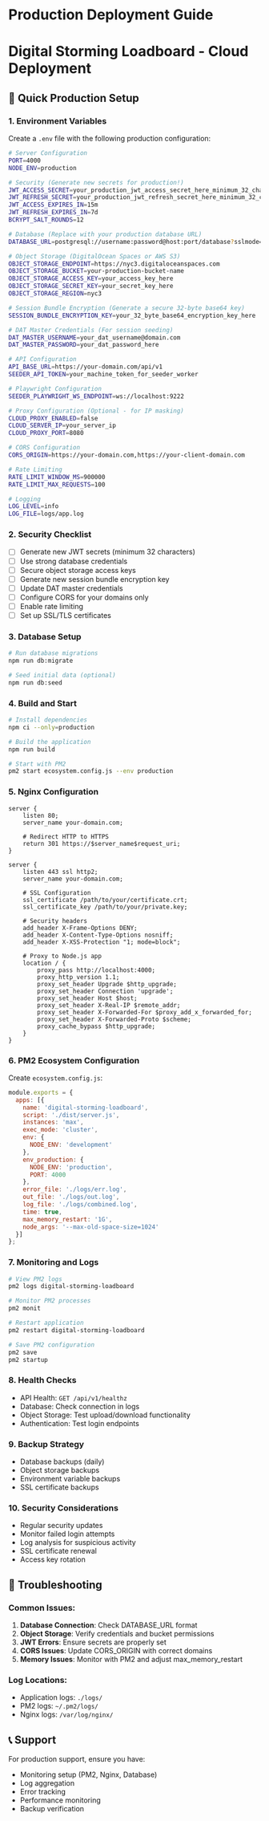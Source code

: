 # Production Deployment Guide
# Digital Storming Loadboard - Cloud Deployment

## 🚀 Quick Production Setup

### 1. Environment Variables
Create a `.env` file with the following production configuration:

```bash
# Server Configuration
PORT=4000
NODE_ENV=production

# Security (Generate new secrets for production!)
JWT_ACCESS_SECRET=your_production_jwt_access_secret_here_minimum_32_characters
JWT_REFRESH_SECRET=your_production_jwt_refresh_secret_here_minimum_32_characters
JWT_ACCESS_EXPIRES_IN=15m
JWT_REFRESH_EXPIRES_IN=7d
BCRYPT_SALT_ROUNDS=12

# Database (Replace with your production database URL)
DATABASE_URL=postgresql://username:password@host:port/database?sslmode=require

# Object Storage (DigitalOcean Spaces or AWS S3)
OBJECT_STORAGE_ENDPOINT=https://nyc3.digitaloceanspaces.com
OBJECT_STORAGE_BUCKET=your-production-bucket-name
OBJECT_STORAGE_ACCESS_KEY=your_access_key_here
OBJECT_STORAGE_SECRET_KEY=your_secret_key_here
OBJECT_STORAGE_REGION=nyc3

# Session Bundle Encryption (Generate a secure 32-byte base64 key)
SESSION_BUNDLE_ENCRYPTION_KEY=your_32_byte_base64_encryption_key_here

# DAT Master Credentials (For session seeding)
DAT_MASTER_USERNAME=your_dat_username@domain.com
DAT_MASTER_PASSWORD=your_dat_password_here

# API Configuration
API_BASE_URL=https://your-domain.com/api/v1
SEEDER_API_TOKEN=your_machine_token_for_seeder_worker

# Playwright Configuration
SEEDER_PLAYWRIGHT_WS_ENDPOINT=ws://localhost:9222

# Proxy Configuration (Optional - for IP masking)
CLOUD_PROXY_ENABLED=false
CLOUD_SERVER_IP=your_server_ip
CLOUD_PROXY_PORT=8080

# CORS Configuration
CORS_ORIGIN=https://your-domain.com,https://your-client-domain.com

# Rate Limiting
RATE_LIMIT_WINDOW_MS=900000
RATE_LIMIT_MAX_REQUESTS=100

# Logging
LOG_LEVEL=info
LOG_FILE=logs/app.log
```

### 2. Security Checklist
- [ ] Generate new JWT secrets (minimum 32 characters)
- [ ] Use strong database credentials
- [ ] Secure object storage access keys
- [ ] Generate new session bundle encryption key
- [ ] Update DAT master credentials
- [ ] Configure CORS for your domains only
- [ ] Enable rate limiting
- [ ] Set up SSL/TLS certificates

### 3. Database Setup
```bash
# Run database migrations
npm run db:migrate

# Seed initial data (optional)
npm run db:seed
```

### 4. Build and Start
```bash
# Install dependencies
npm ci --only=production

# Build the application
npm run build

# Start with PM2
pm2 start ecosystem.config.js --env production
```

### 5. Nginx Configuration
```nginx
server {
    listen 80;
    server_name your-domain.com;
    
    # Redirect HTTP to HTTPS
    return 301 https://$server_name$request_uri;
}

server {
    listen 443 ssl http2;
    server_name your-domain.com;
    
    # SSL Configuration
    ssl_certificate /path/to/your/certificate.crt;
    ssl_certificate_key /path/to/your/private.key;
    
    # Security headers
    add_header X-Frame-Options DENY;
    add_header X-Content-Type-Options nosniff;
    add_header X-XSS-Protection "1; mode=block";
    
    # Proxy to Node.js app
    location / {
        proxy_pass http://localhost:4000;
        proxy_http_version 1.1;
        proxy_set_header Upgrade $http_upgrade;
        proxy_set_header Connection 'upgrade';
        proxy_set_header Host $host;
        proxy_set_header X-Real-IP $remote_addr;
        proxy_set_header X-Forwarded-For $proxy_add_x_forwarded_for;
        proxy_set_header X-Forwarded-Proto $scheme;
        proxy_cache_bypass $http_upgrade;
    }
}
```

### 6. PM2 Ecosystem Configuration
Create `ecosystem.config.js`:

```javascript
module.exports = {
  apps: [{
    name: 'digital-storming-loadboard',
    script: './dist/server.js',
    instances: 'max',
    exec_mode: 'cluster',
    env: {
      NODE_ENV: 'development'
    },
    env_production: {
      NODE_ENV: 'production',
      PORT: 4000
    },
    error_file: './logs/err.log',
    out_file: './logs/out.log',
    log_file: './logs/combined.log',
    time: true,
    max_memory_restart: '1G',
    node_args: '--max-old-space-size=1024'
  }]
};
```

### 7. Monitoring and Logs
```bash
# View PM2 logs
pm2 logs digital-storming-loadboard

# Monitor PM2 processes
pm2 monit

# Restart application
pm2 restart digital-storming-loadboard

# Save PM2 configuration
pm2 save
pm2 startup
```

### 8. Health Checks
- API Health: `GET /api/v1/healthz`
- Database: Check connection in logs
- Object Storage: Test upload/download functionality
- Authentication: Test login endpoints

### 9. Backup Strategy
- Database backups (daily)
- Object storage backups
- Environment variable backups
- SSL certificate backups

### 10. Security Considerations
- Regular security updates
- Monitor failed login attempts
- Log analysis for suspicious activity
- SSL certificate renewal
- Access key rotation

## 🔧 Troubleshooting

### Common Issues:
1. **Database Connection**: Check DATABASE_URL format
2. **Object Storage**: Verify credentials and bucket permissions
3. **JWT Errors**: Ensure secrets are properly set
4. **CORS Issues**: Update CORS_ORIGIN with correct domains
5. **Memory Issues**: Monitor with PM2 and adjust max_memory_restart

### Log Locations:
- Application logs: `./logs/`
- PM2 logs: `~/.pm2/logs/`
- Nginx logs: `/var/log/nginx/`

## 📞 Support
For production support, ensure you have:
- Monitoring setup (PM2, Nginx, Database)
- Log aggregation
- Error tracking
- Performance monitoring
- Backup verification
